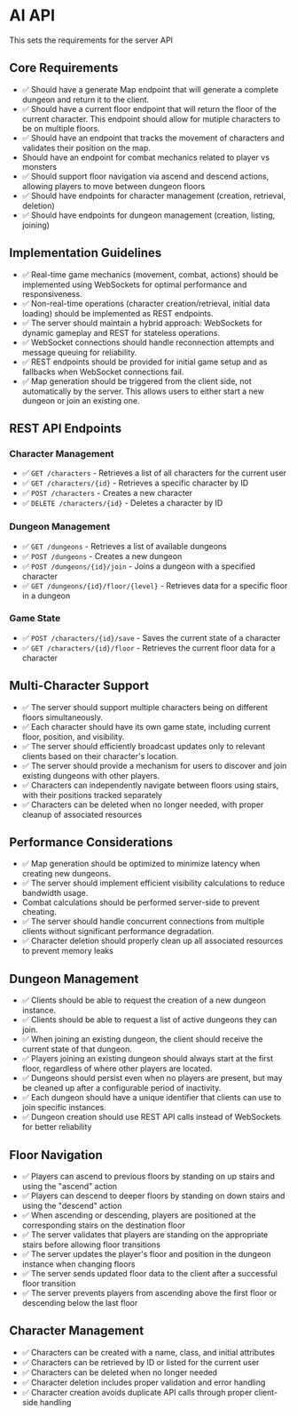 # AI API

This sets the requirements for the server API

## Core Requirements

- ✅ Should have a generate Map endpoint that will generate a complete dungeon and return it to the client.
- ✅ Should have a current floor endpoint that will return the floor of the current character. This endpoint should allow for mutiple characters to be on multiple floors.
- ✅ Should have an endpoint that tracks the movement of characters and validates their position on the map.
- Should have an endpoint for combat mechanics related to player vs monsters
- ✅ Should support floor navigation via ascend and descend actions, allowing players to move between dungeon floors
- ✅ Should have endpoints for character management (creation, retrieval, deletion)
- ✅ Should have endpoints for dungeon management (creation, listing, joining)

## Implementation Guidelines

- ✅ Real-time game mechanics (movement, combat, actions) should be implemented using WebSockets for optimal performance and responsiveness.
- ✅ Non-real-time operations (character creation/retrieval, initial data loading) should be implemented as REST endpoints.
- ✅ The server should maintain a hybrid approach: WebSockets for dynamic gameplay and REST for stateless operations.
- ✅ WebSocket connections should handle reconnection attempts and message queuing for reliability.
- ✅ REST endpoints should be provided for initial game setup and as fallbacks when WebSocket connections fail.
- ✅ Map generation should be triggered from the client side, not automatically by the server. This allows users to either start a new dungeon or join an existing one.

## REST API Endpoints

### Character Management
- ✅ `GET /characters` - Retrieves a list of all characters for the current user
- ✅ `GET /characters/{id}` - Retrieves a specific character by ID
- ✅ `POST /characters` - Creates a new character
- ✅ `DELETE /characters/{id}` - Deletes a character by ID

### Dungeon Management
- ✅ `GET /dungeons` - Retrieves a list of available dungeons
- ✅ `POST /dungeons` - Creates a new dungeon
- ✅ `POST /dungeons/{id}/join` - Joins a dungeon with a specified character
- ✅ `GET /dungeons/{id}/floor/{level}` - Retrieves data for a specific floor in a dungeon

### Game State
- ✅ `POST /characters/{id}/save` - Saves the current state of a character
- ✅ `GET /characters/{id}/floor` - Retrieves the current floor data for a character

## Multi-Character Support

- ✅ The server should support multiple characters being on different floors simultaneously.
- ✅ Each character should have its own game state, including current floor, position, and visibility.
- ✅ The server should efficiently broadcast updates only to relevant clients based on their character's location.
- ✅ The server should provide a mechanism for users to discover and join existing dungeons with other players.
- ✅ Characters can independently navigate between floors using stairs, with their positions tracked separately
- ✅ Characters can be deleted when no longer needed, with proper cleanup of associated resources

## Performance Considerations

- ✅ Map generation should be optimized to minimize latency when creating new dungeons.
- ✅ The server should implement efficient visibility calculations to reduce bandwidth usage.
- Combat calculations should be performed server-side to prevent cheating.
- ✅ The server should handle concurrent connections from multiple clients without significant performance degradation.
- ✅ Character deletion should properly clean up all associated resources to prevent memory leaks

## Dungeon Management

- ✅ Clients should be able to request the creation of a new dungeon instance.
- ✅ Clients should be able to request a list of active dungeons they can join.
- ✅ When joining an existing dungeon, the client should receive the current state of that dungeon.
- ✅ Players joining an existing dungeon should always start at the first floor, regardless of where other players are located.
- ✅ Dungeons should persist even when no players are present, but may be cleaned up after a configurable period of inactivity.
- ✅ Each dungeon should have a unique identifier that clients can use to join specific instances.
- ✅ Dungeon creation should use REST API calls instead of WebSockets for better reliability

## Floor Navigation

- ✅ Players can ascend to previous floors by standing on up stairs and using the "ascend" action
- ✅ Players can descend to deeper floors by standing on down stairs and using the "descend" action
- ✅ When ascending or descending, players are positioned at the corresponding stairs on the destination floor
- ✅ The server validates that players are standing on the appropriate stairs before allowing floor transitions
- ✅ The server updates the player's floor and position in the dungeon instance when changing floors
- ✅ The server sends updated floor data to the client after a successful floor transition
- ✅ The server prevents players from ascending above the first floor or descending below the last floor

## Character Management

- ✅ Characters can be created with a name, class, and initial attributes
- ✅ Characters can be retrieved by ID or listed for the current user
- ✅ Characters can be deleted when no longer needed
- ✅ Character deletion includes proper validation and error handling
- ✅ Character creation avoids duplicate API calls through proper client-side handling